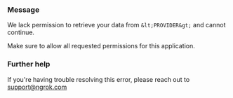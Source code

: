 
### Message
We lack permission to retrieve your data from `&lt;PROVIDER&gt;` and cannot continue.

Make sure to allow all requested permissions for this application.

### Further help
If you're having trouble resolving this error, please reach out to [support@ngrok.com](mailto:support@ngrok.com?subject=Help%20with%20ERR_NGROK_3101)

